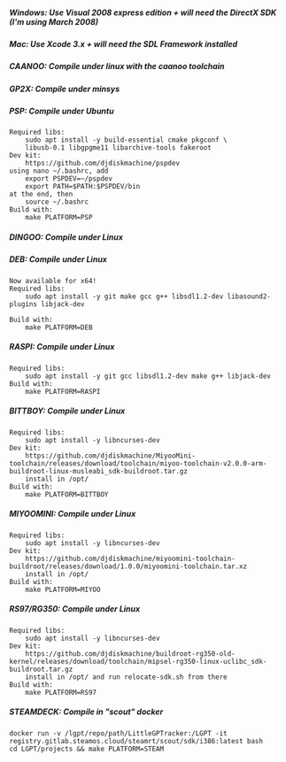 ##### Windows: Use Visual 2008 express edition + will need the DirectX SDK (I'm using March 2008)

##### Mac: Use Xcode 3.x + will need the SDL Framework installed

##### CAANOO: Compile under linux with the caanoo toolchain

##### GP2X: Compile under minsys

##### PSP: Compile under Ubuntu
	Required libs:
		sudo apt install -y build-essential cmake pkgconf \
		libusb-0.1 libgpgme11 libarchive-tools fakeroot
	Dev kit:
		https://github.com/djdiskmachine/pspdev
	using nano ~/.bashrc, add
		export PSPDEV=~/pspdev
		export PATH=$PATH:$PSPDEV/bin
	at the end, then 
		source ~/.bashrc
	Build with:
		make PLATFORM=PSP

##### DINGOO: Compile under Linux

##### DEB: Compile under Linux
	Now available for x64!
	Required libs:
	    sudo apt install -y git make gcc g++ libsdl1.2-dev libasound2-plugins libjack-dev

	Build with:
		make PLATFORM=DEB

##### RASPI: Compile under Linux
	Required libs:
	    sudo apt install -y git gcc libsdl1.2-dev make g++ libjack-dev
	Build with:
		make PLATFORM=RASPI

##### BITTBOY: Compile under Linux
	Required libs:
		sudo apt install -y libncurses-dev
	Dev kit:
		https://github.com/djdiskmachine/MiyooMini-toolchain/releases/download/toolchain/miyoo-toolchain-v2.0.0-arm-buildroot-linux-musleabi_sdk-buildroot.tar.gz
	    install in /opt/
	Build with:
		make PLATFORM=BITTBOY

##### MIYOOMINI: Compile under Linux
	Required libs:
		sudo apt install -y libncurses-dev
	Dev kit:
		https://github.com/djdiskmachine/miyoomini-toolchain-buildroot/releases/download/1.0.0/miyoomini-toolchain.tar.xz
	    install in /opt/
	Build with:
		make PLATFORM=MIYOO

##### RS97/RG350: Compile under Linux
	Required libs:
		sudo apt install -y libncurses-dev
	Dev kit:
		https://github.com/djdiskmachine/buildroot-rg350-old-kernel/releases/download/toolchain/mipsel-rg350-linux-uclibc_sdk-buildroot.tar.gz
	    install in /opt/ and run relocate-sdk.sh from there
	Build with:
		make PLATFORM=RS97

##### STEAMDECK: Compile in "scout" docker
	docker run -v /lgpt/repo/path/LittleGPTracker:/LGPT -it registry.gitlab.steamos.cloud/steamrt/scout/sdk/i386:latest bash
	cd LGPT/projects && make PLATFORM=STEAM
